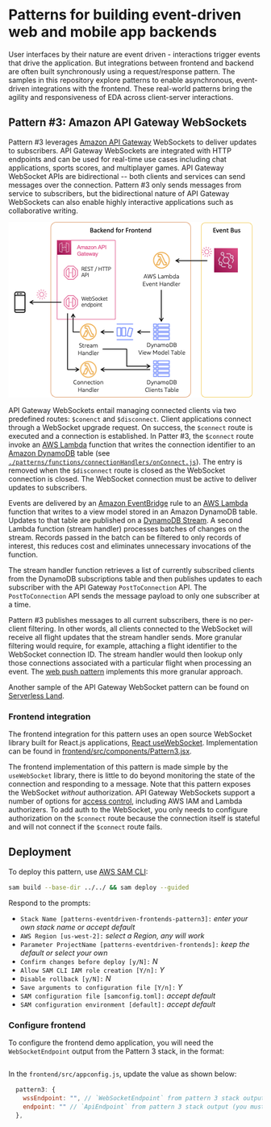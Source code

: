 # Patterns for building event-driven web and mobile app backends

User interfaces by their nature are event driven - interactions trigger events that drive the application. But integrations between frontend and backend are often built synchronously using a request/response pattern. The samples in this repository explore patterns to enable asynchronous, event-driven integrations with the frontend. These real-world patterns bring the agility and responsiveness of EDA across client-server interactions.

## Pattern #3: Amazon API Gateway WebSockets

Pattern #3 leverages [Amazon API Gateway](https://aws.amazon.com/api-gateway/) WebSockets to deliver updates to subscribers. API Gateway WebSockets are integrated with HTTP endpoints and can be used for real-time use cases including chat applications, sports scores, and multiplayer games. API Gateway WebSocket APIs are bidirectional -- both clients and services can send messages over the connection. Pattern #3 only sends messages from service to subscribers, but the bidirectional nature of API Gateway WebSockets can also enable highly interactive applications such as collaborative writing.

![Pattern #3](../images/pattern3.png)

API Gateway WebSockets entail managing connected clients via two predefined routes: `$conenct` and `$disconnect`. Client applications connect through a WebSocket upgrade request. On success, the `$connect` route is executed and a connection is established. In Patter #3, the `$connect` route invoke an [AWS Lambda](https://aws.amazon.com/lambda/) function that writes the connection identifier to an [Amazon DynamoDB](https://aws.amazon.com/dynamodb/) table (see [`./patterns/functions/connectionHandlers/onConnect.js`](./patterns/functions/connectionHandlers/onConnect.js)). The entry is removed when the `$disconnect` route is closed as the WebSocket connection is closed. The WebSocket connection must be active to deliver updates to subscribers.

Events are delivered by an [Amazon EventBridge](https://aws.amazon.com/eventbridge/) rule to an [AWS Lambda](https://aws.amazon.com/lambda/) function that writes to a view model stored in an Amazon DynamoDB table. Updates to that table are published on a [DynamoDB Stream](https://docs.aws.amazon.com/amazondynamodb/latest/developerguide/Streams.html). A second Lambda function (stream handler) processes batches of changes on the stream. Records passed in the batch can be filtered to only records of interest, this reduces cost and eliminates unnecessary invocations of the function.

The stream handler function retrieves a list of currently subscribed clients from the DynamoDB subscriptions table and then publishes updates to each subscriber with the API Gateway `PostToConnection` API. The `PostToConnection` API sends the message payload to only one subscriber at a time.

Pattern #3 publishes messages to all current subscribers, there is no per-client filtering. In other words, all clients connected to the WebSocket will receive all flight updates that the stream handler sends. More granular filtering would require, for example, attaching a flight identifier to the WebSocket connection ID. The stream handler would then lookup only those connections associated with a particular flight when processing an event. The [web push pattern](../push/README.md) implements this more granular approach.

Another sample of the API Gateway WebSocket pattern can be found on [Serverless Land](https://serverlessland.com/patterns/apigw-websocket-api-lambda).

### Frontend integration

The frontend integration for this pattern uses an open source WebSocket library built for React.js applications, [React useWebSocket](https://www.npmjs.com/package/react-use-websocket). Implementation can be found in [frontend/src/components/Pattern3.jsx](../../frontend/src/components/Pattern3.jsx).

The frontend implementation of this pattern is made simple by the `useWebSocket` library, there is little to do beyond monitoring the state of the connection and responding to a message. Note that this pattern exposes the WebSocket *without* authorization. API Gateway WebSockets support a number of options for [access control](https://docs.aws.amazon.com/apigateway/latest/developerguide/apigateway-websocket-api-control-access.html), including AWS IAM and Lambda authorizers. To add auth to the WebSocket, you only needs to configure authorization on the `$connect` route because the connection itself is stateful and will not connect if the `$connect` route fails.

## Deployment

To deploy this pattern, use [AWS SAM CLI](https://docs.aws.amazon.com/serverless-application-model/latest/developerguide/install-sam-cli.html):

``` bash
sam build --base-dir ../../ && sam deploy --guided
```

Respond to the prompts:

  - `Stack Name [patterns-eventdriven-frontends-pattern3]:` *enter your own stack name or accept default*
  - `AWS Region [us-west-2]:` *select a Region, any will work*
  - `Parameter ProjectName [patterns-eventdriven-frontends]:` *keep the default or select your own*
  - `Confirm changes before deploy [y/N]:` *N*
  - `Allow SAM CLI IAM role creation [Y/n]:` *Y*
  - `Disable rollback [y/N]:` *N*
  - `Save arguments to configuration file [Y/n]:` *Y*
  - `SAM configuration file [samconfig.toml]:` *accept default*
  - `SAM configuration environment [default]:` *accept default*

### Configure frontend

To configure the frontend demo application, you will need the `WebSocketEndpoint` output from the Pattern 3 stack, in the format:

``` bash
```

In the `frontend/src/appconfig.js`, update the value as shown below:

``` js
  pattern3: {
    wssEndpoint: "", // `WebSocketEndpoint` from pattern 3 stack output, you must include `wss://` at start and `/prod` at end
    endpoint: "" // `ApiEndpoint` from pattern 3 stack output (you must include `/Prod` at the end)
  },
```
